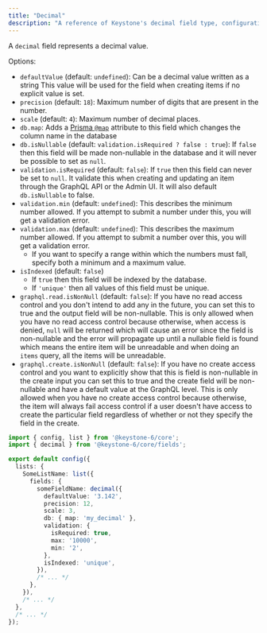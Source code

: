 ```yaml
---
title: "Decimal"
description: "A reference of Keystone's decimal field type, configuration and options."
---
```


A `decimal` field represents a decimal value.

Options:

- `defaultValue` (default: `undefined`): Can be a decimal value written as a string
  This value will be used for the field when creating items if no explicit value is set.
- `precision` (default: `18`): Maximum number of digits that are present in the number.
- `scale` (default: `4`): Maximum number of decimal places.
- `db.map`: Adds a [Prisma `@map`](https://www.prisma.io/docs/reference/api-reference/prisma-schema-reference#map) attribute to this field which changes the column name in the database
- `db.isNullable` (default: `validation.isRequired ? false : true`): If `false` then this field will be made non-nullable in the database and it will never be possible to set as `null`.
- `validation.isRequired` (default: `false`): If `true` then this field can never be set to `null`.
  It validate this when creating and updating an item through the GraphQL API or the Admin UI.
  It will also default `db.isNullable` to false.
- `validation.min` (default: `undefined`): This describes the minimum number allowed. If you attempt to submit a number under this, you will get a validation error.
- `validation.max` (default: `undefined`): This describes the maximum number allowed. If you attempt to submit a number over this, you will get a validation error.
  - If you want to specify a range within which the numbers must fall, specify both a minimum and a maximum value.
- `isIndexed` (default: `false`)
  - If `true` then this field will be indexed by the database.
  - If `'unique'` then all values of this field must be unique.
- `graphql.read.isNonNull` (default: `false`): If you have no read access control and you don't intend to add any in the future,
  you can set this to true and the output field will be non-nullable. This is only allowed when you have no read access control because otherwise,
  when access is denied, `null` will be returned which will cause an error since the field is non-nullable and the error
  will propagate up until a nullable field is found which means the entire item will be unreadable and when doing an `items` query, all the items will be unreadable.
- `graphql.create.isNonNull` (default: `false`): If you have no create access control and you want to explicitly show that this is field is non-nullable in the create input
  you can set this to true and the create field will be non-nullable and have a default value at the GraphQL level.
  This is only allowed when you have no create access control because otherwise, the item will always fail access control
  if a user doesn't have access to create the particular field regardless of whether or not they specify the field in the create.

```typescript
import { config, list } from '@keystone-6/core';
import { decimal } from '@keystone-6/core/fields';

export default config({
  lists: {
    SomeListName: list({
      fields: {
        someFieldName: decimal({
          defaultValue: '3.142',
          precision: 12,
          scale: 3,
          db: { map: 'my_decimal' },
          validation: {
            isRequired: true,
            max: '10000',
            min: '2',
          },
          isIndexed: 'unique',
        }),
        /* ... */
      },
    }),
    /* ... */
  },
  /* ... */
});
```
